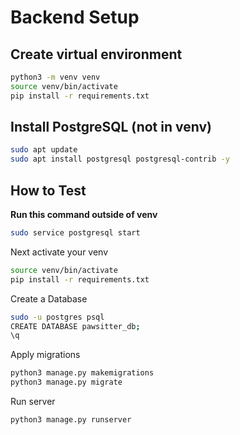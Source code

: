 # Backend Setup

## Create virtual environment
```bash
python3 -m venv venv
source venv/bin/activate
pip install -r requirements.txt
```

## Install PostgreSQL (not in venv)
```bash
sudo apt update
sudo apt install postgresql postgresql-contrib -y
```

## How to Test
**Run this command outside of venv**
```bash
sudo service postgresql start
```
Next activate your venv
```bash
source venv/bin/activate
pip install -r requirements.txt
```
Create a Database
```bash
sudo -u postgres psql
CREATE DATABASE pawsitter_db;
\q
```
Apply migrations
```bash
python3 manage.py makemigrations
python3 manage.py migrate
```

Run server 
```bash
python3 manage.py runserver
```


